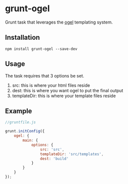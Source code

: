 grunt-ogel
==========

Grunt task that leverages the <a href="https://github.com/XpressiveCode/ogel" target="_blank" title="ogel">ogel</a> templating system.

## Installation

`npm install grunt-ogel --save-dev`

## Usage

The task requires that 3 options be set.

1. src: this is where your html files reside
2. dest: this is where you want ogel to put the final output
3. templateDir: this is where your template files reside

## Example

```js
//gruntfile.js

grunt.initConfig({
    ogel: {
        main: {
            options: {
                src: 'src',
                templateDir: 'src/templates',
                dest: 'build'
            }
        }
    }
});
```



